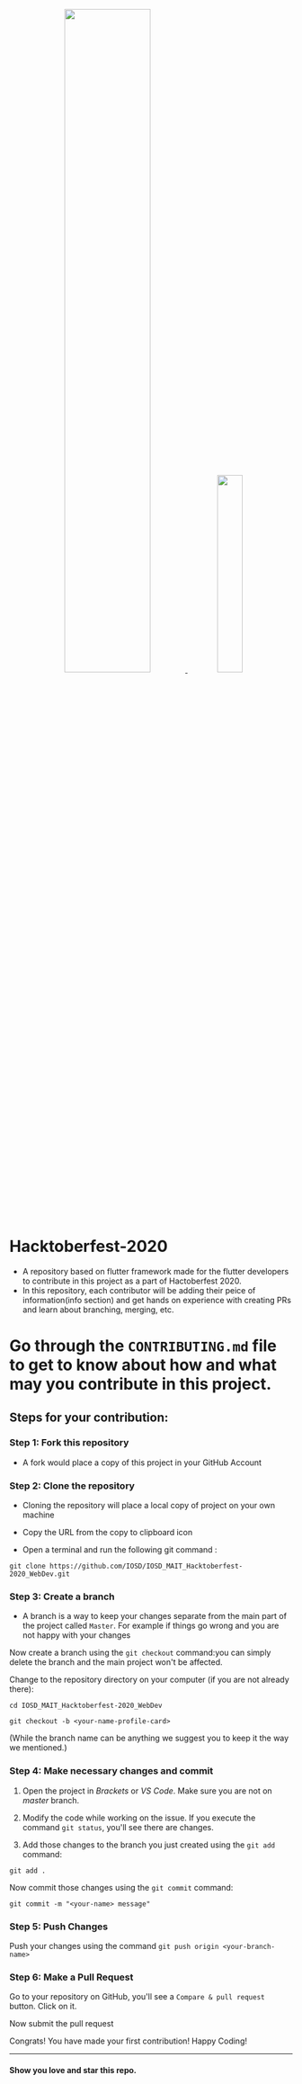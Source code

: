 <p align="center">
    <a href="https://mait.iosd.tech/">
        <img src="https://lh3.googleusercontent.com/GEphCrGCJGKsmEABQf110HAen4Tk07Pr3YZPwovJBZeWnswL2RI3mJHoCkeq2_uERVKIvZPU2l9CCSoydhLbJz1OL2mwibdpbjrr-VaX2yQAW5Up2nF-U04up722yU2T6xT-iLo-A-bCrCy_ITHtx5gy1l4CrkBiB-i8HlxTpwE6bAzXxdjlAubILDuVae92Di9-UT_7yym1Qwo32783PUpKgm96zdSmVdmJk35juZj1Nh4ZxUl41IX9M3yDVERHpmwsGt_Itua9Gx2lbV8_iEB9Xf96O09fjkY5GW4Edta64TJbMJpdglG1y_0mCzjIwQziecKHH1P4338eveZ__cM4RjXmFWK2I_bemDOQrd4iO57BZl4lb-40rvBUArV4GABearnyS0UJokyGfbbrlyzpA6SHiXPtMn0wofuSpf2gjoF4_lziu0V9ORRgZtVC7gpWIk9-X9hfcOZJjYRS0AtPdQzeuPPy4aFN2IOj_PvSiUYDoe8TX3CoPhX_qNE8k1QZ0YhH74zuEVMK47Mf0jG5LKUZSWkDMG0BFv-zNLleQniASPEI25VzUpg5f1iA4ZIvLWpf6CJ0ykzl6jx620kjhXrM8u4Z-4OIyukFGxsNEpGMDlr6azDEkrNs6Dpu6i73ZJAV0J08sZZO3NHEXkI2-fMErkQ5wb_qjL8LKYlP62TjPhqtlc5grx8djA=w960-h289-no?authuser=1" width="55%">
    </a>
    <a href="https://hacktoberfest.digitalocean.com/">
        <img src="https://hacktoberfest.digitalocean.com/assets/HF-full-logo-b05d5eb32b3f3ecc9b2240526104cf4da3187b8b61963dd9042fdc2536e4a76c.svg" width="30%">
    </a>
</p>

# Hacktoberfest-2020

- A repository based on flutter framework made for the flutter developers to contribute in this project as a part of Hactoberfest 2020.
- In this repository, each contributor will be adding their peice of information(info section) and get hands on experience with creating PRs and learn about branching, merging, etc.


# Go through the  `CONTRIBUTING.md`  file  to get to know about how and what may you contribute in this project.

## Steps for your contribution:

### Step 1: Fork this repository

- A fork would place a copy of this project in your GitHub Account

### Step 2: Clone the repository

- Cloning the repository will place a local copy of project on your own machine
- Copy the URL from the copy to clipboard icon


- Open a terminal and run the following git command :

`git clone https://github.com/IOSD/IOSD_MAIT_Hacktoberfest-2020_WebDev.git`

### Step 3: Create a branch

- A branch is a way to keep your changes separate from the main part of the project called `Master`. For example if things go wrong and you are not happy with your changes 

Now create a branch using the `git checkout` command:you can simply delete the branch and the main project won't be affected.

Change to the repository directory on your computer (if you are not already there):

`cd IOSD_MAIT_Hacktoberfest-2020_WebDev`

`git checkout -b <your-name-profile-card>`

(While the branch name can be anything we suggest you to keep it the way we mentioned.)

### Step 4: Make necessary changes and commit

1. Open the project in _Brackets_ or
   _VS Code_. Make sure you are not on _master_ branch.

6. Modify the code while working on the issue. If you execute the command `git status`, you'll see there are changes.

7. Add those changes to the branch you just created using the `git add` command:

`git add .`

Now commit those changes using the `git commit` command:

`git commit -m "<your-name> message"`

### Step 5: Push Changes

Push your changes using the command `git push origin <your-branch-name>`

### Step 6: Make a Pull Request

Go to your repository on GitHub, you'll see a `Compare & pull request` button. Click on it.


Now submit the pull request


Congrats! You have made your first contribution! Happy Coding!

---

#### Show you love and star this repo.

